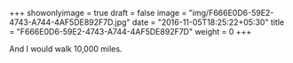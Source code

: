 +++
showonlyimage = true
draft = false
image = "img/F666E0D6-59E2-4743-A744-4AF5DE892F7D.jpg"
date = "2016-11-05T18:25:22+05:30"
title = "F666E0D6-59E2-4743-A744-4AF5DE892F7D"
weight = 0
+++

And I would walk 10,000 miles.

